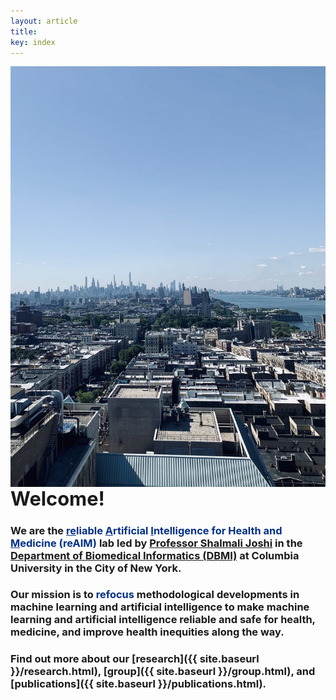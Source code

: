 ```yaml
---
layout: article
title:  
key: index
---
```




<img align="right" width="600px" src= "assets/images/reaim_index_photo.jpg" style="padding-left: 75px"/>

<html lang="en">
<head>
    <meta charset="UTF-8">
    <meta name="viewport" content="width=device-width, initial-scale=1.0">
    <style>
        .custom-h1 {
            font-size: 2.2em; 
            font-weight: bold;
        }
    </style>
</head>
<body>
    <span class="custom-h1">Welcome!</span>
</body>
</html>


### We are the <span style="color: #003087;"><u>re</u>liable <u>A</u>rtificial <u>I</u>ntelligence for Health and <u>M</u>edicine (reAIM)</span> lab led by [Professor Shalmali Joshi](https://shalmalijoshi.github.io/reAIM/) in the [Department of Biomedical Informatics (DBMI)](https://www.dbmi.columbia.edu/) at Columbia University in the City of New York.

### Our mission is to <span style="color: #003087;">refocus</span> methodological developments in machine learning and artificial intelligence to make machine learning and artificial intelligence reliable and safe for health, medicine, and improve health inequities along the way.

### Find out more about our [research]({{ site.baseurl }}/research.html), [group]({{ site.baseurl }}/group.html), and [publications]({{ site.baseurl }}/publications.html). 



